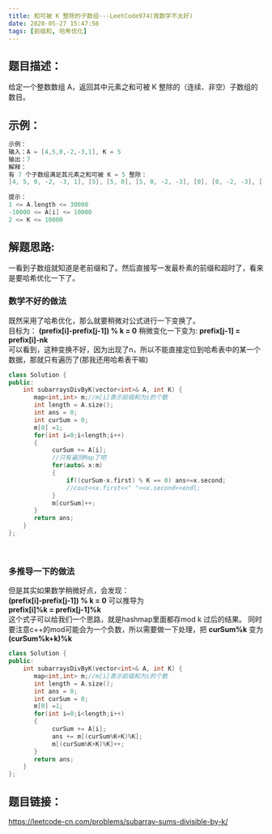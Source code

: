 ```yaml
---
title: 和可被 K 整除的子数组---LeetCode974(我数学不太好)
date: 2020-05-27 15:47:56
tags: [前缀和, 哈希优化]
---
```

## 题目描述：  
给定一个整数数组 A，返回其中元素之和可被 K 整除的（连续、非空）子数组的数目。

## 示例：   
```cpp
示例：
输入：A = [4,5,0,-2,-3,1], K = 5
输出：7
解释：
有 7 个子数组满足其元素之和可被 K = 5 整除：
[4, 5, 0, -2, -3, 1], [5], [5, 0], [5, 0, -2, -3], [0], [0, -2, -3], [-2, -3]
 
提示：
1 <= A.length <= 30000
-10000 <= A[i] <= 10000
2 <= K <= 10000
```
<!-- more -->


## 解题思路:  
一看到子数组就知道是老前缀和了。然后直接写一发最朴素的前缀和超时了，看来是要哈希优化一下了。   
### 数学不好的做法
既然采用了哈希优化，那么就要稍微对公式进行一下变换了。  
目标为： **(prefix[i]-prefix[j-1]) % k = 0** 
稍微变化一下变为: **prefix[j-1] = prefix[i]-nk**  
可以看到，这种变换不好，因为出现了n，所以不能直接定位到哈希表中的某一个数据，那就只有遍历了(那我还用哈希表干嘛) 
```cpp
class Solution {
public:
    int subarraysDivByK(vector<int>& A, int K) {
       map<int,int> m;//m[i]表示前缀和为i的个数
       int length = A.size();
       int ans = 0;
       int curSum = 0;
       m[0] =1;
       for(int i=0;i<length;i++)
       {
            curSum += A[i];
            //只有遍历Map了吧
            for(auto& x:m)
            {
                if((curSum-x.first) % K == 0) ans+=x.second;
                //cout<<x.first<<" "<<x.second<<endl;
            }
            m[curSum]++;
       }
       return ans;
    }
};

```

</br>

### 多推导一下的做法
但是其实如果数学稍微好点，会发现：  
**(prefix[i]-prefix[j-1]) % k = 0**  可以推导为  
**prefix[i]%k = prefix[j-1]%k**  
这个式子可以给我们一个思路，就是hashmap里面都存mod k 过后的结果。 
同时要注意c++的mod可能会为一个负数，所以需要做一下处理，把  **curSum%k**  变为  **(curSum%k+k)%k**
```cpp
class Solution {
public:
    int subarraysDivByK(vector<int>& A, int K) {
       map<int,int> m;//m[i]表示前缀和为i的个数
       int length = A.size();
       int ans = 0;
       int curSum = 0;
       m[0] =1;
       for(int i=0;i<length;i++)
       {
            curSum += A[i];
            ans += m[(curSum%K+K)%K];
            m[(curSum%K+K)%K]++;
       }
       return ans;
    }
};
```


## 题目链接：  
https://leetcode-cn.com/problems/subarray-sums-divisible-by-k/